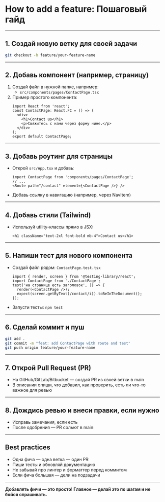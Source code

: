 # How to add a feature: Пошаговый гайд

---

## 1. Создай новую ветку для своей задачи
```bash
git checkout -b feature/your-feature-name
```

---

## 2. Добавь компонент (например, страницу)
1. Создай файл в нужной папке, например:
   - `src/components/pages/ContactPage.tsx`
2. Пример простого компонента:
   ```tsx
   import React from 'react';
   const ContactPage: React.FC = () => (
     <div>
       <h1>Contact us</h1>
       <p>Свяжитесь с нами через форму ниже.</p>
     </div>
   );
   export default ContactPage;
   ```

---

## 3. Добавь роутинг для страницы
- Открой `src/App.tsx` и добавь:
  ```tsx
  import ContactPage from 'components/pages/ContactPage';
  // ...
  <Route path="/contact" element={<ContactPage />} />
  ```
- Добавь ссылку в навигацию (например, через NavItem)

---

## 4. Добавь стили (Tailwind)
- Используй utility-классы прямо в JSX:
  ```tsx
  <h1 className="text-2xl font-bold mb-4">Contact us</h1>
  ```

---

## 5. Напиши тест для нового компонента
- Создай файл рядом: `ContactPage.test.tsx`
  ```tsx
  import { render, screen } from '@testing-library/react';
  import ContactPage from './ContactPage';
  test('на странице есть заголовок', () => {
    render(<ContactPage />);
    expect(screen.getByText(/contact/i)).toBeInTheDocument();
  });
  ```
- Запусти тесты: `npm test`

---

## 6. Сделай коммит и пуш
```bash
git add .
git commit -m "feat: add ContactPage with route and test"
git push origin feature/your-feature-name
```

---

## 7. Открой Pull Request (PR)
- На GitHub/GitLab/Bitbucket — создай PR из своей ветки в main
- В описании опиши, что добавил, как проверить, есть ли что-то важное для ревью

---

## 8. Дождись ревью и внеси правки, если нужно
- Исправь замечания, если есть
- После одобрения — PR сольют в main

---

## Best practices
- Одна фича — одна ветка — один PR
- Пиши тесты и обновляй документацию
- Не забывай про линтер и форматтер перед коммитом
- Если фича большая — дели на подзадачи

---

**Добавлять фичи — это просто! Главное — делай это по шагам и не бойся спрашивать.** 